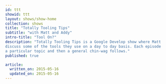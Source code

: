 ```yaml
---
id: ttt
showid: ttt
layout: shows/show-home
collection: shows
title: "Totally Tooling Tips"
subtitle: "with Matt and Addy"
intro-title: "Tool On?"
description: "Totally Tooling Tips is a Google Develop show where Matt and Addy
discuss some of the tools they use on a day to day basis. Each episode looks at
a particular topic and then a general chin-wag follows."
published: true

article:
  written_on: 2015-05-16
  updated_on: 2015-05-16
---
```



